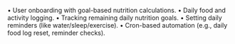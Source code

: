 •	User onboarding with goal-based nutrition calculations.
•	Daily food and activity logging.
•	Tracking remaining daily nutrition goals.
•	Setting daily reminders (like water/sleep/exercise).
•	Cron-based automation (e.g., daily food log reset, reminder checks).
